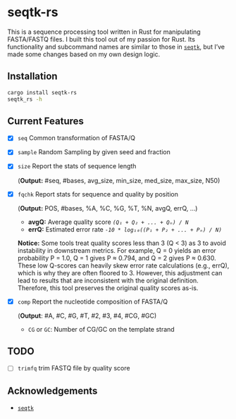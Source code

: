 # seqtk-rs
This is a sequence processing tool written in Rust for manipulating FASTA/FASTQ files. I built this tool out of my passion for Rust. Its functionality and subcommand names are similar to those in [`seqtk`](https://github.com/lh3/seqtk), but I’ve made some changes based on my own design logic. 

<!-- ⚠️ **Notice:** This project was previously paused but is now being actively resumed. The first release is expected by the end of June or early July 2025. -->

## Installation
```sh
cargo install seqtk-rs
seqtk_rs -h
```

## Current Features
- [x] `seq`     Common transformation of FASTA/Q
                
- [x] `sample`  Random Sampling by given seed and fraction

- [x] `size`    Report the stats of sequence length 
  
    (**Output:** #seq, #bases, avg_size, min_size, med_size, max_size, N50)


- [x] `fqchk`   Report stats for sequence and quality by position
  
    (**Output:** POS, #bases, %A, %C, %G, %T, %N, avgQ, errQ, ...)
    - **avgQ:** Average quality score *`(Q₁ + Q₂ + ... + Qₙ) / N`*
    - **errQ:** Estimated error rate *`-10 * log₁₀((P₁ + P₂ + ... + Pₙ) / N)`*

    **Notice:** Some tools treat quality scores less than 3 (Q < 3) as 3 to avoid instability in downstream metrics. For example, Q = 0 yields an error probability P = 1.0, Q = 1 gives P ≈ 0.794, and Q = 2 gives P ≈ 0.630. These low Q-scores can heavily skew error rate calculations (e.g., errQ), which is why they are often floored to 3. However, this adjustment can lead to results that are inconsistent with the original definition. Therefore, this tool preserves the original quality scores as-is.
  
- [x] `comp`    Report the nucleotide composition of FASTA/Q 
    
    (**Output**: #A, #C, #G, #T, #2, #3, #4, #CG, #GC)

    - `CG` or `GC`: Number of CG/GC on the template strand

## TODO
- [ ] `trimfq` trim FASTQ file by quality score


## Acknowledgements
- [`seqtk`](https://github.com/lh3/seqtk)